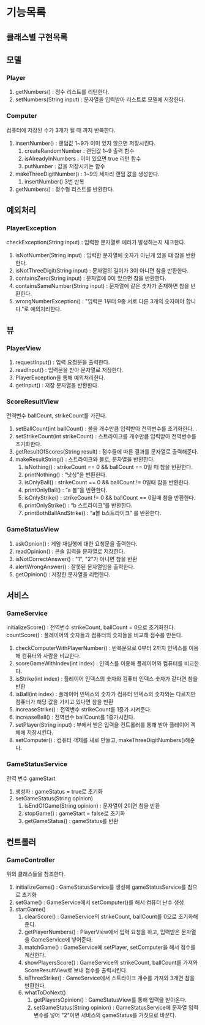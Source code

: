 # 기능목록
## 클래스별 구현목록

## 모델
### Player
1. getNumbers() : 정수 리스트를 리턴한다. 
2. setNumbers(String input) : 문자열을 입력받아 리스트로 모델에 저장한다. 

### Computer
컴퓨터에 저장된 수가 3개가 될 때 까지 반복한다.
1. insertNumber() : 랜덤값 1~9가 이미 있지 않으면 저장시킨다.
   1. createRandomNumber : 랜덤값 1~9 출력 함수
   2. isAlreadyInNumbers : 이미 있으면 true 리턴 함수
   3. putNumber : 값을 저장시키는 함수
2. makeThreeDigitNumber() : 1~9의 세자리 랜덤 값을 생성한다.
   1. insertNumber() 3번 반복
3. getNumbers() : 정수형 리스트를 반환한다. 

## 예외처리
### PlayerException
checkException(String input) : 입력한 문자열로 에러가 발생하는지 체크한다.
1. isNotNumber(String input) : 입력한 문자열에 숫자가 아닌게 있을 떄 참을 반환한다.
2. isNotThreeDigit(String input) : 문자열의 길이가 3이 아니면 참을 반환한다.
3. containsZero(String input) : 문자열에 0이 있으면 참을 반환한다.
4. containsSameNumber(String input) : 문자열에 같은 숫자가 존재하면 참을 반환한다.
5. wrongNumberException() : "입력은 1부터 9중 서로 다른 3개의 숫자여야 합니다."로 예외처리한다. 

## 뷰
### PlayerView
1. requestInput() : 입력 요청문을 출력한다. 
2. readInput() : 입력문을 받아 문자열로 저장한다. 
3. PlayerException을 통해 예외처리한다.
4. getInput() : 저장 문자열을 반환한다. 

### ScoreResultView
전역변수 ballCount, strikeCount를 가진다.
1. setBallCount(int ballCount) : 볼을 개수만큼 입력받아 전역변수를 초기화한다. . 
2. setStrikeCount(int strikeCount) : 스트라이크를 개수만큼 입력받아 전역변수를 초기화한다. 
3. getResultOfScores(String result) : 점수들에 따른 결과를 문자열로 출력해준다. 
4. makeResultString() : 스트라이크와 볼로, 문자열을 반환한다. 
   1. isNothing() : strikeCount == 0 && ballCount == 0일 때 참을 반환한다.
   2. printNothing() : “낫싱”을 반환한다.
   3. isOnlyBall() : strikeCount == 0 && ballCount != 0일때 참을 반환한다.
   4. printOnlyBall() : “a 볼”을 반환한다.
   5. isOnlyStrike() : strikeCount != 0 && ballCount == 0일때 참을 반환한다.
   6. printOnlyStrike() : “b 스트라이크”를 반환한다.
   7. printBothBallAndStrike() : “a볼 b스트라이크” 를 반환한다.

### GameStatusView
1. askOpnion() : 게임 재실행에 대한 요청문을 출력한다. 
2. readOpinion() : 콘솔 입력을 문자열로 저장한다. 
3. isNotCorrectAnswer() : "1", "2"가 아니면 참을 반환
4. alertWrongAnswer() : 잘못된 문자열임을 출력한다. 
5. getOpinion() : 저장한 문자열을 리턴한다. 

## 서비스
### GameService
initializeScore() : 전역변수 strikeCount, ballCount = 0으로 초기화한다.
countScore() : 플레이어의 숫자들과 컴퓨터의 숫자들을 비교해 점수를 만든다.
1. checkComputerWithPlayerNumber() : 반복문으로 0부터 2까지 인덱스를 이용해 컴퓨터와 사람을 비교한다.
2. scoreGameWithIndex(int index) : 인덱스를 이용해 플레이어와 컴퓨터를 비교한다.
3. isStrike(int index) : 플레이어 인덱스의 숫자와 컴퓨터 인덱스 숫자가 같다면 참을 반환
4. isBall(int index) : 플레이어 인덱스의 숫자가 컴퓨터 인덱스의 숫자와는 다르지만 컴퓨터가 해당 값을 가지고 있다면 참을 반환
5. increaseStrike() : 전역변수 strikeCount를 1증가 시켜준다.
6. increaseBall() : 전역변수 ballCount를 1증가시킨다.
7. setPlayer(String input) : 뷰에서 받은 입력을 컨트롤러를 통해 받아 플레이어 객체에 저장시킨다. 
8. setComputer() : 컴퓨터 객체를 새로 만들고, makeThreeDigitNumbers()해준다. 

### GameStatusService
전역 변수 gameStart
1. 생성자 : gameStatus = true로 초기화
2. setGameStatus(String opinion)
   1. isEndOfGame(String opinion) : 문자열이 2이면 참을 반환
   2. stopGame() : gameStart = false로 초기화
   3. getGameStatus() : gameStatus를 반환


## 컨트롤러
### GameController
위의 클래스들을 참조한다. 
1. initializeGame() : GameStatusService를 생성해 gameStatusService를 참으로 초기화
2. setGame() : GameService에서 setComputer()를 해서 컴퓨터 난수 생성
3. startGame()
   1. clearScore() : GameService의 strikeCount, ballCount를 0으로 초기화해준다. 
   2. getPlayerNumbers() : PlayerView에서 입력 요청을 하고, 입력받은 문자열을 GameService에 넣어준다.  
   3. matchGame() : GameService에 setPlayer, setComputer을 해서 점수를 계산한다. 
   4. showPlayersScore() : GameService의 strikeCount, ballCount를 가져와 ScoreResultView로 보내 점수를 출력시킨다. 
   5. isThreeStrike() : GameService에서 스트라이크 개수를 가져와 3개면 참을 반환한다. 
   6. whatToDoNext() 
      1. getPlayersOpinion() : GameStatusView를 통해 입력을 받아온다. 
      2. setGameStatus(String opinion) : GameStatusService에 문자열 입력변수를 넣어 "2"이면 서비스의 gameStatus를 거짓으로 바꾼다. 
